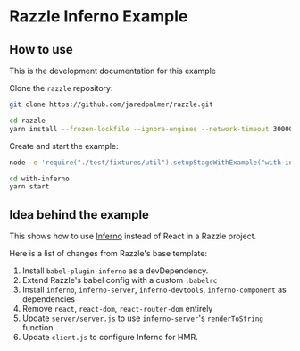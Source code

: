 # Razzle Inferno Example

## How to use

<!-- START install generated instructions please keep comment here to allow auto update -->
<!-- DON'T EDIT THIS SECTION, INSTEAD RE-RUN yarn update-examples TO UPDATE -->
This is the development documentation for this example

Clone the `razzle` repository:

```bash
git clone https://github.com/jaredpalmer/razzle.git

cd razzle
yarn install --frozen-lockfile --ignore-engines --network-timeout 30000
```

Create and start the example:

```bash
node -e 'require("./test/fixtures/util").setupStageWithExample("with-inferno", "with-inferno", symlink=false, yarnlink=true, install=true, test=false);'

cd with-inferno
yarn start
```
<!-- END install generated instructions please keep comment here to allow auto update -->

## Idea behind the example
This shows how to use [Inferno](https://github.com/infernojs) instead of React in a Razzle project.

Here is a list of changes from Razzle's base template:
  1. Install `babel-plugin-inferno` as a devDependency.
  2. Extend Razzle's babel config with a custom `.babelrc`
  3. Install `inferno`, `inferno-server`, `inferno-devtools`, `inferno-component` as dependencies
  4. Remove `react`, `react-dom`, `react-router-dom` entirely
  5. Update `server/server.js` to use `inferno-server`'s `renderToString` function.
  6. Update `client.js` to configure Inferno for HMR.
